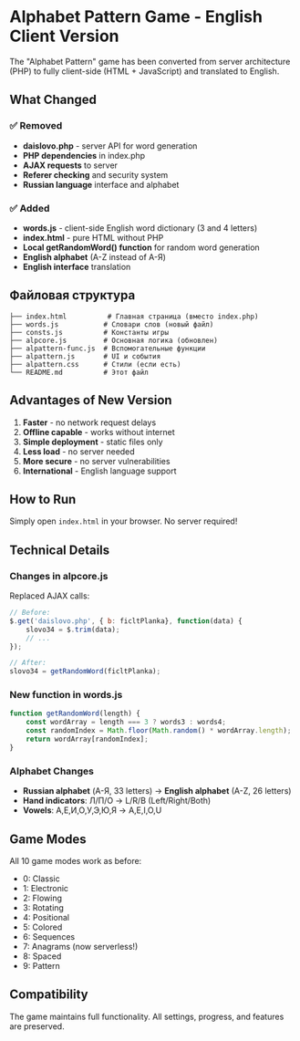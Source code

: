 # Alphabet Pattern Game - English Client Version

The "Alphabet Pattern" game has been converted from server architecture (PHP) to fully client-side (HTML + JavaScript) and translated to English.

## What Changed

### ✅ Removed
- **daislovo.php** - server API for word generation
- **PHP dependencies** in index.php
- **AJAX requests** to server
- **Referer checking** and security system
- **Russian language** interface and alphabet

### ✅ Added
- **words.js** - client-side English word dictionary (3 and 4 letters)
- **index.html** - pure HTML without PHP
- **Local getRandomWord() function** for random word generation
- **English alphabet** (A-Z instead of А-Я)
- **English interface** translation

## Файловая структура

```
├── index.html          # Главная страница (вместо index.php)
├── words.js           # Словари слов (новый файл)
├── consts.js          # Константы игры
├── alpcore.js         # Основная логика (обновлен)
├── alpattern-func.js  # Вспомогательные функции
├── alpattern.js       # UI и события
├── alpattern.css      # Стили (если есть)
└── README.md          # Этот файл
```

## Advantages of New Version

1. **Faster** - no network request delays
2. **Offline capable** - works without internet
3. **Simple deployment** - static files only
4. **Less load** - no server needed
5. **More secure** - no server vulnerabilities
6. **International** - English language support

## How to Run

Simply open `index.html` in your browser. No server required!

## Technical Details

### Changes in alpcore.js

Replaced AJAX calls:
```javascript
// Before:
$.get('daislovo.php', { b: ficltPlanka}, function(data) {  
    slovo34 = $.trim(data); 
    // ...
});

// After:
slovo34 = getRandomWord(ficltPlanka);
```

### New function in words.js

```javascript
function getRandomWord(length) {
    const wordArray = length === 3 ? words3 : words4;
    const randomIndex = Math.floor(Math.random() * wordArray.length);
    return wordArray[randomIndex];
}
```

### Alphabet Changes

- **Russian alphabet** (А-Я, 33 letters) → **English alphabet** (A-Z, 26 letters)
- **Hand indicators**: Л/П/О → L/R/B (Left/Right/Both)
- **Vowels**: А,Е,И,О,У,Э,Ю,Я → A,E,I,O,U

## Game Modes

All 10 game modes work as before:
- 0: Classic
- 1: Electronic  
- 2: Flowing
- 3: Rotating
- 4: Positional
- 5: Colored
- 6: Sequences
- 7: Anagrams (now serverless!)
- 8: Spaced
- 9: Pattern

## Compatibility

The game maintains full functionality. All settings, progress, and features are preserved.